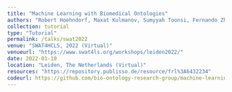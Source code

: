 ```yaml
---
title: "Machine Learning with Biomedical Ontologies"
authors: "Robert Hoehndorf, Maxat Kulmanov, Sumyyah Toonsi, Fernando Zhapa-Camacho, Sarah Alghamdi"
collection: tutorial
type: "Tutorial"
permalink: /talks/swat2022
venue: "SWAT4HCLS, 2022 (Virtual)"
venueurl: "https://www.swat4ls.org/workshops/leiden2022/"
date: 2022-01-10
location: "Leiden, The Netherlands (Virtual)"
resources: "https://repository.publisso.de/resource/frl%3A6432234"
codeurl: https://github.com/bio-ontology-research-group/machine-learning-with-ontologies
---
```


